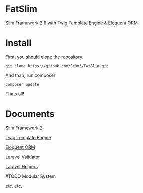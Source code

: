 # FatSlim
Slim Framework 2.6 with Twig Template Engine &amp; Eloquent ORM

# Install
First, you should clone the repository.

```
git clone https://github.com/Sc3n3/FatSlim.git
```

And than, run composer

```
composer update
```

Thats all!

# Documents
[Slim Framework 2](http://docs.slimframework.com)

[Twig Template Engine](http://twig.sensiolabs.org/documentation)

[Eloquent ORM](https://laravel.com/docs/5.3/eloquent)

[Laravel Validator](https://laravel.com/docs/5.2/validation)

[Laravel Helpers](https://laravel.com/docs/5.3/helpers)

#TODO
Modular System

etc. etc.